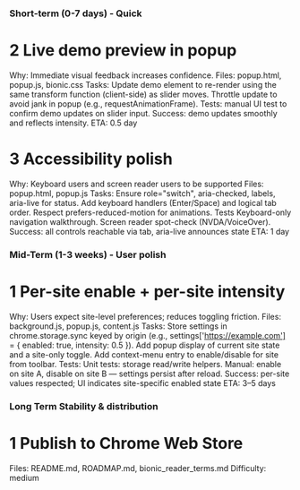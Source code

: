 ### Short-term (0-7 days) - Quick

# 2 Live demo preview in popup
Why: Immediate visual feedback increases confidence.
Files: popup.html, popup.js, bionic.css
Tasks:
    Update demo element to re-render using the same transform function (client-side) as slider moves.
    Throttle update to avoid jank in popup (e.g., requestAnimationFrame).
Tests: manual UI test to confirm demo updates on slider input.
Success: demo updates smoothly and reflects intensity.
ETA: 0.5 day

# 3 Accessibility polish
Why: Keyboard users and screen reader users to be supported
Files: popup.html, popup.js
Tasks:
    Ensure role="switch", aria-checked, labels, aria-live for status.
    Add keyboard handlers (Enter/Space) and logical tab order.
    Respect prefers-reduced-motion for animations.
Tests
    Keyboard-only navigation walkthrough.
    Screen reader spot-check (NVDA/VoiceOver).
Success: all controls reachable via tab, aria-live announces state
ETA: 1 day

### Mid-Term (1-3 weeks) - User polish

# 1 Per-site enable + per-site intensity
Why: Users expect site-level preferences; reduces toggling friction.
Files: background.js, popup.js, content.js
Tasks:
    Store settings in chrome.storage.sync keyed by origin (e.g., settings['https://example.com'] = { enabled: true, intensity: 0.5 }).
    Add popup display of current site state and a site-only toggle.
    Add context-menu entry to enable/disable for site from toolbar.
Tests:
    Unit tests: storage read/write helpers.
    Manual: enable on site A, disable on site B — settings persist after reload.
Success: per-site values respected; UI indicates site-specific enabled state
ETA: 3–5 days

### Long Term Stability & distribution

# 1 Publish to Chrome Web Store
Files: README.md, ROADMAP.md, bionic_reader_terms.md
Difficulty: medium
